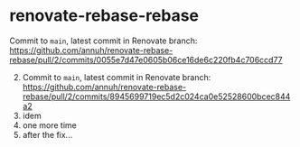 # renovate-rebase-rebase

Commit to `main`, latest commit in Renovate branch: https://github.com/annuh/renovate-rebase-rebase/pull/2/commits/0055e7d47e0605b06ce16de6c220fb4c706ccd77


2. Commit to `main`, latest commit in Renovate branch: https://github.com/annuh/renovate-rebase-rebase/pull/2/commits/8945699719ec5d2c024ca0e52528600bcec844a2
3. idem 
4. one more time
5. after the fix...
